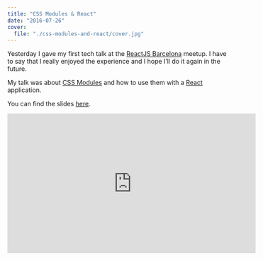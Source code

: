 ```yaml
---
title: "CSS Modules & React"
date: "2016-07-26"
cover:
  file: "./css-modules-and-react/cover.jpg"
---
```


Yesterday I gave my first tech talk at the
[ReactJS Barcelona](www.meetup.com/ReactJS-Barcelona/events/232564030/) meetup.
I have to say that I really enjoyed the experience and I hope I’ll do it again
in the future.

My talk was about [CSS Modules](https://github.com/css-modules/css-modules) and
how to use them with a [React](https://facebook.github.io/react/) application.

You can find the slides
[here](https://speakerdeck.com/gpx/css-modules-and-react).

<iframe width="560" height="315" src="https://www.youtube.com/embed/01akERV571o?start=1322" frameborder="0" allow="accelerometer; autoplay; clipboard-write; encrypted-media; gyroscope; picture-in-picture" allowfullscreen></iframe>
